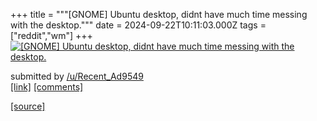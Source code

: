 +++
title = """[GNOME] Ubuntu desktop, didnt have much time messing with the desktop."""
date = 2024-09-22T10:11:03.000Z
tags = ["reddit","wm"]
+++
[![[GNOME] Ubuntu desktop, didnt have much time messing with the desktop.](https://preview.redd.it/m88tw4795cqd1.png?width=640&crop=smart&auto=webp&s=dd76d0f78e3c8e89e48a9096071841993c172ae0 "[GNOME] Ubuntu desktop, didnt have much time messing with the desktop.")](https://www.reddit.com/r/unixporn/comments/1fmpwid/gnome_ubuntu_desktop_didnt_have_much_time_messing/)

submitted by [/u/Recent\_Ad9549](https://www.reddit.com/user/Recent_Ad9549)  
[\[link\]](https://i.redd.it/m88tw4795cqd1.png) [\[comments\]](https://www.reddit.com/r/unixporn/comments/1fmpwid/gnome_ubuntu_desktop_didnt_have_much_time_messing/)

[[source]](https://www.reddit.com/r/unixporn/comments/1fmpwid/gnome_ubuntu_desktop_didnt_have_much_time_messing/)
